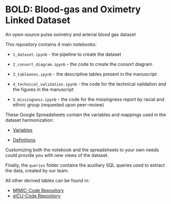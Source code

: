 # BOLD: Blood-gas and Oximetry Linked Dataset
An open-source pulse oximetry and arterial blood gas dataset 

This repository contains 4 main notebooks:

* `1_dataset.ipynb` - the pipeline to create the dataset

* `2_consort_diagram.ipynb` - the code to create the consort diagram

* `3_tableones.ipynb` - the descriptive tables present in the manuscript

* `4_technical_validation.ipynb` - the code for the technical validation and the figures in the manuscript

* `5_missingness.ipynb` - the code for the missingness report by racial and ethnic group (requested upon peer-review)

These Google Spreadsheets contain the variables and mappings used in the dataset harmonization:

* [Variables](https://docs.google.com/spreadsheets/d/1W4PS3__-jF3m8OemERsv2r_b9sfACWIr-JQcPxW2A7c/edit#gid=0)

* [Definitions](https://docs.google.com/spreadsheets/d/1Hv_sOd0--6TPYiB3Crjdn_JrIhIazXXJc05mL4GefOU/edit#gid=0)

Customizing both the notebook and the spreadsheets to your own needs could provide you with new views of the dataset.

Finally, the `queries` folder contains the auxiliary SQL queries used to extract the data, created by our team.

All other derived tables can be found in:
* [MIMIC-Code Repository](https://github.com/MIT-LCP/mimic-code)
* [eICU-Code Repository](https://github.com/MIT-LCP/eicu-code/)
